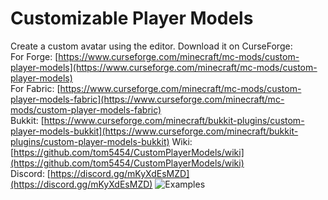 # Customizable Player Models  
Create a custom avatar using the editor.
Download it on CurseForge:  
For Forge: [https://www.curseforge.com/minecraft/mc-mods/custom-player-models](https://www.curseforge.com/minecraft/mc-mods/custom-player-models)  
For Fabric: [https://www.curseforge.com/minecraft/mc-mods/custom-player-models-fabric](https://www.curseforge.com/minecraft/mc-mods/custom-player-models-fabric)  
Bukkit: [https://www.curseforge.com/minecraft/bukkit-plugins/custom-player-models-bukkit](https://www.curseforge.com/minecraft/bukkit-plugins/custom-player-models-bukkit)
Wiki: [https://github.com/tom5454/CustomPlayerModels/wiki](https://github.com/tom5454/CustomPlayerModels/wiki)  
Discord: [https://discord.gg/mKyXdEsMZD](https://discord.gg/mKyXdEsMZD)
![Examples](https://github.com/tom5454/CustomPlayerModels/blob/master/screenshots/examples.png)
